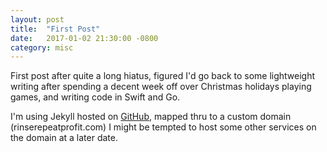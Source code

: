 ```yaml
---
layout: post
title:  "First Post"
date:   2017-01-02 21:30:00 -0800
category: misc
---
```

First post after quite a long hiatus, figured I'd go back to some lightweight writing after
spending a decent week off over Christmas holidays playing games, and writing code in Swift and Go.

I'm using Jekyll hosted on [GitHub], mapped thru to a custom domain (rinserepeatprofit.com)
I might be tempted to host some other services on the domain at a later date. 

[GitHub]:http://github.com/stephbu.github.io